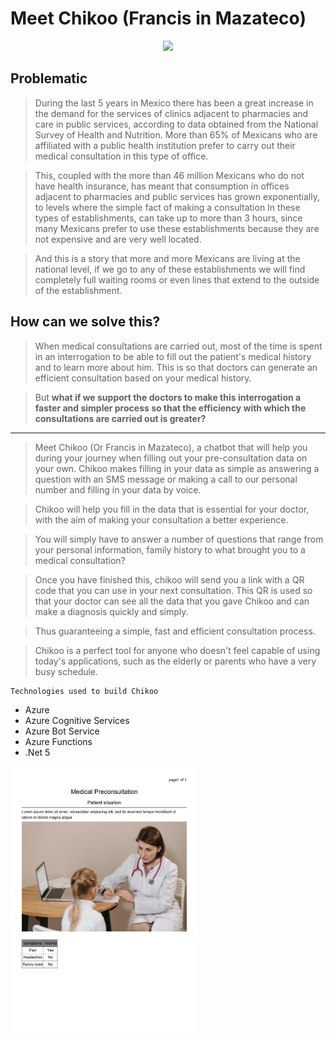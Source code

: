 # Meet Chikoo (Francis in Mazateco) 
<div align="center">
<img src="https://user-images.githubusercontent.com/57787993/160266262-6a293d91-d789-4af6-8b8c-61c251ea3542.png" width="200px"/>
</div>

## Problematic

> During the last 5 years in Mexico there has been a great increase in the demand for the services of clinics adjacent to pharmacies and care in public services, according to data obtained from the National Survey of Health and Nutrition. More than 65% of Mexicans who are affiliated with a public health institution prefer to carry out their medical consultation in this type of office.

> This, coupled with the more than 46 million Mexicans who do not have health insurance, has meant that consumption in offices adjacent to pharmacies and public services has grown exponentially, to levels where the simple fact of making a consultation In these types of establishments, can take up to more than 3 hours, since many Mexicans prefer to use these establishments because they are not expensive and are very well located.

> And this is a story that more and more Mexicans are living at the national level, if we go to any of these establishments we will find completely full waiting rooms or even lines that extend to the outside of the establishment.

## How can we solve this?

> When medical consultations are carried out, most of the time is spent in an interrogation to be able to fill out the patient's medical history and to learn more about him. This is so that doctors can generate an efficient consultation based on your medical history.

> But **what if we support the doctors to make this interrogation a faster and simpler process so that the efficiency with which the consultations are carried out is greater?**

---

> Meet Chikoo (Or Francis in Mazateco), a chatbot that will help you during your journey when filling out your pre-consultation data on your own. Chikoo makes filling in your data as simple as answering a question with an SMS message or making a call to our personal number and filling in your data by voice.

> Chikoo will help you fill in the data that is essential for your doctor, with the aim of making your consultation a better experience.

> You will simply have to answer a number of questions that range from your personal information, family history to what brought you to a medical consultation?

> Once you have finished this, chikoo will send you a link with a QR code that you can use in your next consultation. This QR is used so that your doctor can see all the data that you gave Chikoo and can make a diagnosis quickly and simply.

> Thus guaranteeing a simple, fast and efficient consultation process.

> Chikoo is a perfect tool for anyone who doesn't feel capable of using today's applications, such as the elderly or parents who have a very busy schedule.

    Technologies used to build Chikoo
- Azure
- Azure Cognitive Services 
- Azure Bot Service
- Azure Functions
- .Net 5

<img src="/img/demopdf.jpg" width="300px"/>
